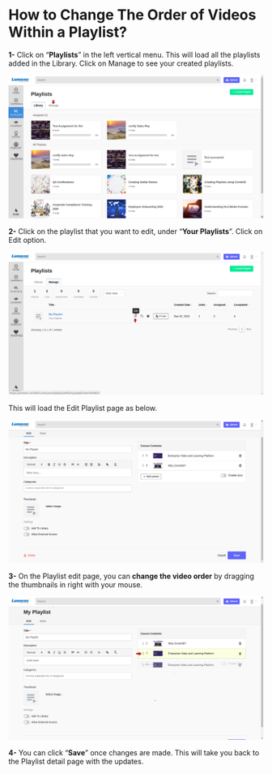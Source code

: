 # How to Change The Order of Videos Within a Playlist?

**1-** Click on “**Playlists**” in the left vertical menu. This will load all the playlists added in the Library. Click on Manage to see your created playlists.

![](../.gitbook/assets/my-playlists1.png)

**2-** Click on the playlist that you want to edit, under “**Your Playlists**”.  Click on Edit option.

![](../.gitbook/assets/my-playlists2.png)

This will load the Edit Playlist page as below.

![](../.gitbook/assets/my-playlists3%20%281%29.png)

**3-** On the Playlist edit page, you can **change the video order** by dragging the thumbnails in right with your mouse. 

![](../.gitbook/assets/edit-playlists%20%281%29.png)

**4-** You can click “**Save**” once changes are made. This will take you back to the Playlist detail page with the updates.

